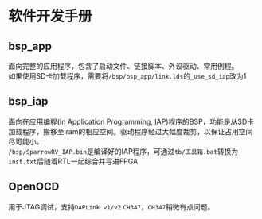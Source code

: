 # 软件开发手册

## bsp_app
面向完整的应用程序，包含了启动文件、链接脚本、外设驱动、常用例程。  
如果使用SD卡加载程序，需要将`/bsp/bsp_app/link.lds`的`_use_sd_iap`改为1  

## bsp_iap
面向在应用编程(In Application Programming, IAP)程序的BSP，功能是从SD卡加载程序，搬移至iram的相应空间。驱动程序经过大幅度裁剪，以保证占用空间尽可能小。  
`/bsp/SparrowRV_IAP.bin`是编译好的IAP程序，可通过`tb/工具箱.bat`转换为`inst.txt`后随着RTL一起综合并写进FPGA  

## OpenOCD
用于JTAG调试，支持`DAPLink v1/v2` `CH347`，`CH347`稍微有点问题。  